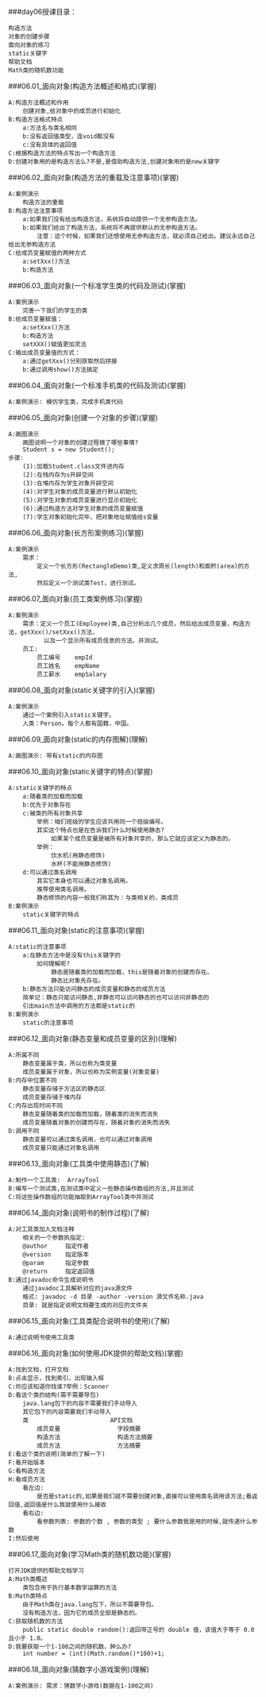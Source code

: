 ###day06授课目录：

	构造方法
	对象的创建步骤
	面向对象的练习
	static关键字
	帮助文档
	Math类的随机数功能

###06.01_面向对象(构造方法概述和格式)(掌握)

	A:构造方法概述和作用
		创建对象,给对象中的成员进行初始化
	B:构造方法格式特点
		a:方法名与类名相同
		b:没有返回值类型，连void都没有
		c:没有具体的返回值
	C:根据构造方法的特点写出一个构造方法
	D:创建对象用的是构造方法么?不是,是借助构造方法,创建对象用的是new关键字
	
###06.02_面向对象(构造方法的重载及注意事项)(掌握)

	A:案例演示
		构造方法的重载
	B:构造方法注意事项
		a:如果我们没有给出构造方法，系统将自动提供一个无参构造方法。
		b:如果我们给出了构造方法，系统将不再提供默认的无参构造方法。
			注意：这个时候，如果我们还想使用无参构造方法，就必须自己给出。建议永远自己给出无参构造方法
	C:给成员变量赋值的两种方式
		a:setXxx()方法
		b:构造方法

###06.03_面向对象(一个标准学生类的代码及测试)(掌握)

	A:案例演示
		完善一下我们的学生的类
	B:给成员变量赋值：
		a:setXxx()方法
		b:构造方法
		setXXX()赋值更加灵活
	C:输出成员变量值的方式：
		a:通过getXxx()分别获取然后拼接
		b:通过调用show()方法搞定
		

###06.04_面向对象(一个标准手机类的代码及测试)(掌握)

	A:案例演示:	模仿学生类，完成手机类代码

###06.05_面向对象(创建一个对象的步骤)(掌握)

	A:画图演示
		画图说明一个对象的创建过程做了哪些事情?
		Student s = new Student();
	步骤:
		(1):加载Student.class文件进内存
		(2):在栈内存为s开辟空间
		(3):在堆内存为学生对象开辟空间
		(4):对学生对象的成员变量进行默认初始化
		(5):对学生对象的成员变量进行显示初始化
		(6):通过构造方法对学生对象的成员变量赋值
		(7):学生对象初始化完毕，把对象地址赋值给s变量

###06.06_面向对象(长方形案例练习)(掌握)

	A:案例演示
		需求：
			定义一个长方形(RectangleDemo)类,定义求周长(length)和面积(area)的方法,
			然后定义一个测试类Test，进行测试。

###06.07_面向对象(员工类案例练习)(掌握)

	A:案例演示
		需求：定义一个员工(Employee)类,自己分析出几个成员，然后给出成员变量，构造方法，getXxx()/setXxx()方法，
			  以及一个显示所有成员信息的方法。并测试。
		员工:
			员工编号	empId
			员工姓名	empName
			员工薪水	empSalary

###06.08_面向对象(static关键字的引入)(掌握)

	A:案例演示
		通过一个案例引入static关键字。
		人类：Person。每个人都有国籍，中国。

###06.09_面向对象(static的内存图解)(理解)

	A:画图演示:	带有static的内存图

###06.10_面向对象(static关键字的特点)(掌握)

	A:static关键字的特点
		a:随着类的加载而加载
		b:优先于对象存在
		c:被类的所有对象共享
			举例：咱们班级的学生应该共用同一个班级编号。
			其实这个特点也是在告诉我们什么时候使用静态?
				如果某个成员变量是被所有对象共享的，那么它就应该定义为静态的。
			举例：
				饮水机(用静态修饰)
				水杯(不能用静态修饰)
		d:可以通过类名调用
			其实它本身也可以通过对象名调用。
			推荐使用类名调用。
			静态修饰的内容一般我们称其为：与类相关的，类成员
	B:案例演示
		static关键字的特点
	
###06.11_面向对象(static的注意事项)(掌握)

	A:static的注意事项
		a:在静态方法中是没有this关键字的
			如何理解呢?
				静态是随着类的加载而加载，this是随着对象的创建而存在。
				静态比对象先存在。
		b:静态方法只能访问静态的成员变量和静态的成员方法
		简单记：静态只能访问静态,非静态可以访问静态的也可以访问非静态的
		引出main方法中调用的方法都是static的
	B:案例演示
		static的注意事项

###06.12_面向对象(静态变量和成员变量的区别)(理解)

	A:所属不同
		静态变量属于类，所以也称为类变量
		成员变量属于对象，所以也称为实例变量(对象变量)
	B:内存中位置不同
		静态变量存储于方法区的静态区
		成员变量存储于堆内存
	C:内存出现时间不同
		静态变量随着类的加载而加载，随着类的消失而消失
		成员变量随着对象的创建而存在，随着对象的消失而消失
	D:调用不同
		静态变量可以通过类名调用，也可以通过对象调用
		成员变量只能通过对象名调用

###06.13_面向对象(工具类中使用静态)(了解)

	A:制作一个工具类:	ArrayTool
	B:编写一个测试类,在测试类中定义一些静态操作数组的方法,并且测试
	C:将这些操作数组的功能抽取到ArrayTool类中并测试

###06.14_面向对象(说明书的制作过程)(了解)

	A:对工具类加入文档注释
		相关的一个参数执指定:
		@author 	指定作者
		@version    指定版本
		@param      指定参数
		@return     指定返回值
	B:通过javadoc命令生成说明书
		通过javadoc工具解析对应的java源文件
		格式: javadoc -d 目录 -author -version 源文件名称.java
		目录: 就是指定说明文档要生成的对应的文件夹

###06.15_面向对象(工具类配合说明书的使用)(了解)

	A:通过说明书使用工具类

###06.16_面向对象(如何使用JDK提供的帮助文档)(掌握)

	A:找到文档，打开文档
	B:点击显示，找到索引，出现输入框
	C:你应该知道你找谁?举例：Scanner
	D:看这个类的结构(需不需要导包)
		java.lang包下的内容不需要我们手动导入
		其它包下的内容需要我们手动导入
		类		    			API文档
			成员变量				字段摘要
			构造方法				构造方法摘要
			成员方法				方法摘要
	E:看这个类的说明(简单的了解一下)
	F:看开始版本
	G:看构造方法
	H:看成员方法
		看左边:
			是否是static的,如果是我们就不需要创建对象,直接可以使用类名调用该方法;看返回值,返回值是什么我就使用什么接收
		看右边:
			看参数列表: 参数的个数 , 参数的类型 ; 要什么参数我是用的时候,就传递什么参数					
	I:然后使用

###06.17_面向对象(学习Math类的随机数功能)(掌握)

	打开JDK提供的帮助文档学习
	A:Math类概述
		类包含用于执行基本数学运算的方法
	B:Math类特点
		由于Math类在java.lang包下，所以不需要导包。
		没有构造方法，因为它的成员全部是静态的。
	C:获取随机数的方法
		public static double random():返回带正号的 double 值，该值大于等于 0.0 且小于 1.0。
	D:我要获取一个1-100之间的随机数，肿么办?
		int number = (int)(Math.random()*100)+1;
		
###06.18_面向对象(猜数字小游戏案例)(理解)

	A:案例演示:	需求：猜数字小游戏(数据在1-100之间)

